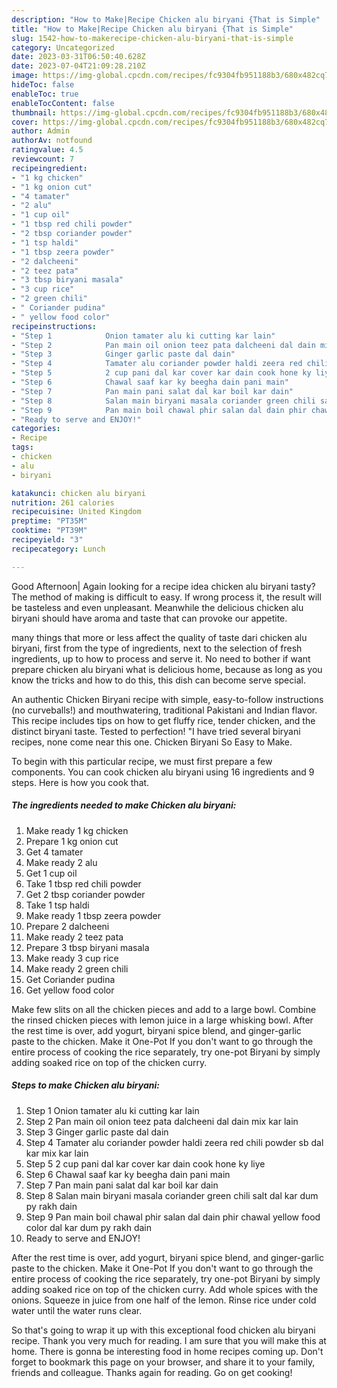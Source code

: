 ```yaml
---
description: "How to Make|Recipe Chicken alu biryani {That is Simple"
title: "How to Make|Recipe Chicken alu biryani {That is Simple"
slug: 1542-how-to-makerecipe-chicken-alu-biryani-that-is-simple
category: Uncategorized
date: 2023-03-31T06:50:40.628Z
date: 2023-07-04T21:09:28.210Z
image: https://img-global.cpcdn.com/recipes/fc9304fb951188b3/680x482cq70/chicken-alu-biryani-recipe-main-photo.jpg
hideToc: false
enableToc: true
enableTocContent: false
thumbnail: https://img-global.cpcdn.com/recipes/fc9304fb951188b3/680x482cq70/chicken-alu-biryani-recipe-main-photo.jpg
cover: https://img-global.cpcdn.com/recipes/fc9304fb951188b3/680x482cq70/chicken-alu-biryani-recipe-main-photo.jpg
author: Admin
authorAv: notfound
ratingvalue: 4.5
reviewcount: 7
recipeingredient:
- "1 kg chicken"
- "1 kg onion cut"
- "4 tamater"
- "2 alu"
- "1 cup oil"
- "1 tbsp red chili powder"
- "2 tbsp coriander powder"
- "1 tsp haldi"
- "1 tbsp zeera powder"
- "2 dalcheeni"
- "2 teez pata"
- "3 tbsp biryani masala"
- "3 cup rice"
- "2 green chili"
- " Coriander pudina"
- " yellow food color"
recipeinstructions:
- "Step 1            Onion tamater alu ki cutting kar lain"
- "Step 2            Pan main oil onion teez pata dalcheeni dal dain mix kar lain"
- "Step 3            Ginger garlic paste dal dain"
- "Step 4            Tamater alu coriander powder haldi zeera red chili powder sb dal kar mix kar lain"
- "Step 5            2 cup pani dal kar cover kar dain cook hone ky liye"
- "Step 6            Chawal saaf kar ky beegha dain pani main"
- "Step 7            Pan main pani salat dal kar boil kar dain"
- "Step 8            Salan main biryani masala coriander green chili salt dal kar dum py rakh dain"
- "Step 9            Pan main boil chawal phir salan dal dain phir chawal yellow food color dal kar dum py rakh dain"
- "Ready to serve and ENJOY!"
categories:
- Recipe
tags:
- chicken
- alu
- biryani

katakunci: chicken alu biryani 
nutrition: 261 calories
recipecuisine: United Kingdom
preptime: "PT35M"
cooktime: "PT39M"
recipeyield: "3"
recipecategory: Lunch

---
```



Good Afternoon| Again looking for a recipe idea chicken alu biryani tasty? The method of making is difficult to easy. If wrong process it, the result will be tasteless and even unpleasant. Meanwhile the delicious chicken alu biryani should have aroma and taste that can provoke our appetite.






many things that more or less affect the quality of taste dari chicken alu biryani, first from the type of ingredients, next to the selection of fresh ingredients, up to how to process and serve it. No need to bother if want prepare chicken alu biryani what is delicious home, because as long as you know the tricks and how to do this, this dish can become serve special.


An authentic Chicken Biryani recipe with simple, easy-to-follow instructions (no curveballs!) and mouthwatering, traditional Pakistani and Indian flavor. This recipe includes tips on how to get fluffy rice, tender chicken, and the distinct biryani taste. Tested to perfection! &#34;I have tried several biryani recipes, none come near this one. Chicken Biryani So Easy to Make.


To begin with this particular recipe, we must first prepare a few components. You can cook chicken alu biryani using 16 ingredients and 9 steps. Here is how you cook that.

<!--inarticleads1-->

##### The ingredients needed to make Chicken alu biryani:

1. Make ready 1 kg chicken
1. Prepare 1 kg onion cut
1. Get 4 tamater
1. Make ready 2 alu
1. Get 1 cup oil
1. Take 1 tbsp red chili powder
1. Get 2 tbsp coriander powder
1. Take 1 tsp haldi
1. Make ready 1 tbsp zeera powder
1. Prepare 2 dalcheeni
1. Make ready 2 teez pata
1. Prepare 3 tbsp biryani masala
1. Make ready 3 cup rice
1. Make ready 2 green chili
1. Get  Coriander pudina
1. Get  yellow food color


Make few slits on all the chicken pieces and add to a large bowl. Combine the rinsed chicken pieces with lemon juice in a large whisking bowl. After the rest time is over, add yogurt, biryani spice blend, and ginger-garlic paste to the chicken. Make it One-Pot If you don&#39;t want to go through the entire process of cooking the rice separately, try one-pot Biryani by simply adding soaked rice on top of the chicken curry. 

<!--inarticleads2-->

##### Steps to make Chicken alu biryani:

1. Step 1            Onion tamater alu ki cutting kar lain
1. Step 2            Pan main oil onion teez pata dalcheeni dal dain mix kar lain
1. Step 3            Ginger garlic paste dal dain
1. Step 4            Tamater alu coriander powder haldi zeera red chili powder sb dal kar mix kar lain
1. Step 5            2 cup pani dal kar cover kar dain cook hone ky liye
1. Step 6            Chawal saaf kar ky beegha dain pani main
1. Step 7            Pan main pani salat dal kar boil kar dain
1. Step 8            Salan main biryani masala coriander green chili salt dal kar dum py rakh dain
1. Step 9            Pan main boil chawal phir salan dal dain phir chawal yellow food color dal kar dum py rakh dain
1. Ready to serve and ENJOY!

After the rest time is over, add yogurt, biryani spice blend, and ginger-garlic paste to the chicken. Make it One-Pot If you don&#39;t want to go through the entire process of cooking the rice separately, try one-pot Biryani by simply adding soaked rice on top of the chicken curry. Add whole spices with the onions. Squeeze in juice from one half of the lemon. Rinse rice under cold water until the water runs clear. 

So that's going to wrap it up with this exceptional food chicken alu biryani recipe. Thank you very much for reading. I am sure that you will make this at home. There is gonna be interesting food in home recipes coming up. Don't forget to bookmark this page on your browser, and share it to your family, friends and colleague. Thanks again for reading. Go on get cooking!
